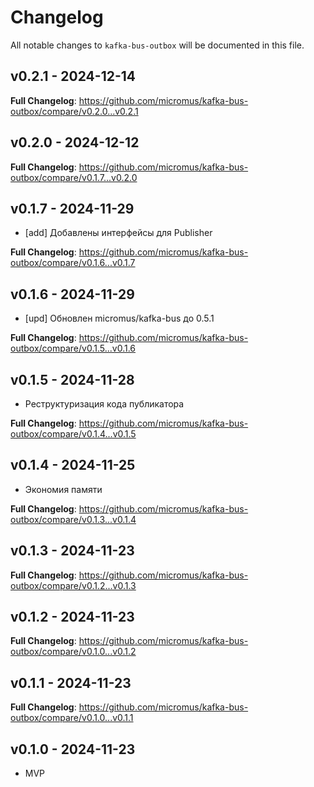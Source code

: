 # Changelog

All notable changes to `kafka-bus-outbox` will be documented in this file.

## v0.2.1 - 2024-12-14

**Full Changelog**: https://github.com/micromus/kafka-bus-outbox/compare/v0.2.0...v0.2.1

## v0.2.0 - 2024-12-12

**Full Changelog**: https://github.com/micromus/kafka-bus-outbox/compare/v0.1.7...v0.2.0

## v0.1.7 - 2024-11-29

- [add] Добавлены интерфейсы для Publisher

**Full Changelog**: https://github.com/micromus/kafka-bus-outbox/compare/v0.1.6...v0.1.7

## v0.1.6 - 2024-11-29

- [upd] Обновлен micromus/kafka-bus до 0.5.1

**Full Changelog**: https://github.com/micromus/kafka-bus-outbox/compare/v0.1.5...v0.1.6

## v0.1.5 - 2024-11-28

- Реструктуризация кода публикатора

**Full Changelog**: https://github.com/micromus/kafka-bus-outbox/compare/v0.1.4...v0.1.5

## v0.1.4 - 2024-11-25

- Экономия памяти

**Full Changelog**: https://github.com/micromus/kafka-bus-outbox/compare/v0.1.3...v0.1.4

## v0.1.3 - 2024-11-23

**Full Changelog**: https://github.com/micromus/kafka-bus-outbox/compare/v0.1.2...v0.1.3

## v0.1.2 - 2024-11-23

**Full Changelog**: https://github.com/micromus/kafka-bus-outbox/compare/v0.1.0...v0.1.2

## v0.1.1 - 2024-11-23

**Full Changelog**: https://github.com/micromus/kafka-bus-outbox/compare/v0.1.0...v0.1.1

## v0.1.0 - 2024-11-23

- MVP
